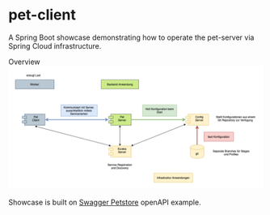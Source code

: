 # pet-client
A Spring Boot showcase demonstrating how to operate the pet-server via Spring Cloud infrastructure.

Overview
![infrastructure overview](images/showcase.png)

Showcase is built on [Swagger Petstore](https://petstore.swagger.io/) openAPI example.